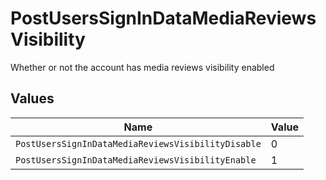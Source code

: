 # PostUsersSignInDataMediaReviewsVisibility

Whether or not the account has media reviews visibility enabled


## Values

| Name                                               | Value                                              |
| -------------------------------------------------- | -------------------------------------------------- |
| `PostUsersSignInDataMediaReviewsVisibilityDisable` | 0                                                  |
| `PostUsersSignInDataMediaReviewsVisibilityEnable`  | 1                                                  |